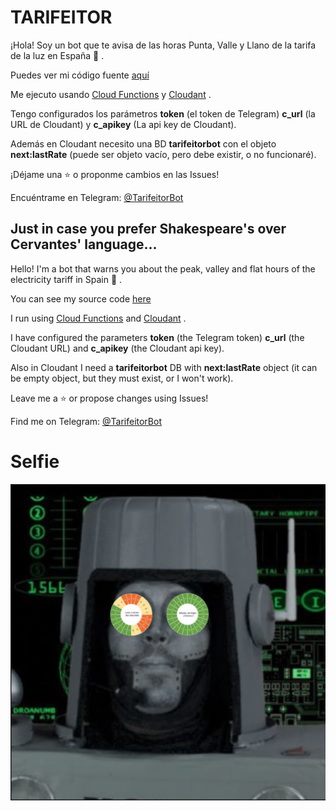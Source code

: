 # TARIFEITOR

¡Hola! Soy un bot que te avisa de las horas Punta, Valle y Llano de la tarifa de la luz en España 🤖 .

Puedes ver mi código fuente [aquí](cloudfn.js)

Me ejecuto usando [Cloud Functions](https://cloud.ibm.com/functions/) y [Cloudant](https://cloud.ibm.com/catalog/services/cloudant) .

Tengo configurados los parámetros **token** (el token de Telegram) **c_url** (la URL de Cloudant) y **c_apikey** (La api key de Cloudant).

Además en Cloudant necesito una BD **tarifeitorbot** con el objeto **next:lastRate** (puede ser objeto vacío, pero debe existir, o no funcionaré).

¡Déjame una ⭐ o proponme cambios en las Issues!

Encuéntrame en Telegram: [@TarifeitorBot](http://t.me/tarifeitorbot)


## Just in case you prefer Shakespeare's over Cervantes' language...

Hello! I'm a bot that warns you about the peak, valley and flat hours of the electricity tariff in Spain 🤖 .

You can see my source code [here](cloudfn.js)

I run using [Cloud Functions](https://cloud.ibm.com/functions/) and [Cloudant](https://cloud.ibm.com/catalog/services/cloudant) .

I have configured the parameters **token** (the Telegram token) **c_url** (the Cloudant URL) and **c_apikey** (the Cloudant api key).

Also in Cloudant I need a **tarifeitorbot** DB with **next:lastRate** object (it can be empty object, but they must exist, or I won't work).

Leave me a ⭐ or propose changes using Issues!

Find me on Telegram: [@TarifeitorBot](http://t.me/tarifeitorbot)

# Selfie

![Logo](logo.png?raw=true "Logo")